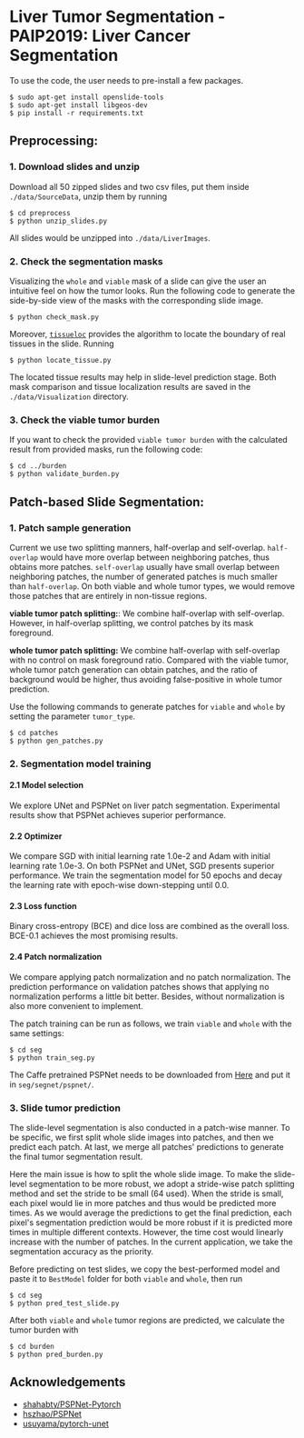 # Liver Tumor Segmentation - PAIP2019: Liver Cancer Segmentation

To use the code, the user needs to pre-install a few packages.
```
$ sudo apt-get install openslide-tools
$ sudo apt-get install libgeos-dev
$ pip install -r requirements.txt
```

## Preprocessing:
### 1. Download slides and unzip
Download all 50 zipped slides and two csv files, put them inside `./data/SourceData`, unzip them by running
```
$ cd preprocess
$ python unzip_slides.py
```
All slides would be unzipped into `./data/LiverImages`.

### 2. Check the segmentation masks
Visualizing the `whole` and `viable` mask of a slide can give the user an intuitive feel on how the tumor looks. Run the following code to generate the side-by-side view of the masks with the corresponding slide image.
```
$ python check_mask.py
```
Moreover, [`tissueloc`](https://github.com/PingjunChen/tissueloc) provides the algorithm to locate the boundary of real tissues in the slide. Running
```
$ python locate_tissue.py
```
The located tissue results may help in slide-level prediction stage. Both mask comparison and tissue localization results are saved in the `./data/Visualization` directory.

### 3. Check the viable tumor burden
If you want to check the provided `viable tumor burden` with the calculated result from provided masks, run the following code:
```
$ cd ../burden
$ python validate_burden.py
```

## Patch-based Slide Segmentation:
### 1. Patch sample generation
Current we use two splitting manners, half-overlap and self-overlap. ``half-overlap`` would have more overlap between neighboring patches, thus obtains more patches. ``self-overlap`` usually have small overlap between neighboring patches, the number of generated patches is much smaller than ``half-overlap``. On both viable and whole tumor types, we would remove those patches that are entirely in non-tissue regions.

**viable tumor patch splitting:**: We combine half-overlap with self-overlap. However, in half-overlap splitting, we control patches by its mask foreground.

**whole tumor patch splitting:** We combine half-overlap with self-overlap with no control on mask foreground ratio. Compared with the viable tumor, whole tumor patch generation can obtain patches, and the ratio of background would be higher, thus avoiding false-positive in whole tumor prediction.

Use the following commands to generate patches for `viable` and `whole` by setting the parameter `tumor_type`.
```
$ cd patches
$ python gen_patches.py
```

### 2. Segmentation model training
#### 2.1 Model selection
We explore UNet and PSPNet on liver patch segmentation. Experimental results show that PSPNet achieves superior performance.
#### 2.2 Optimizer
We compare SGD with initial learning rate 1.0e-2 and Adam with initial learning rate 1.0e-3. On both PSPNet and UNet, SGD presents superior performance. We train the segmentation model for 50 epochs and decay the learning rate with epoch-wise down-stepping until 0.0.
#### 2.3 Loss function
Binary cross-entropy (BCE) and dice loss are combined as the overall loss. BCE-0.1 achieves the most promising results.
#### 2.4 Patch normalization
We compare applying patch normalization and no patch normalization. The prediction performance on validation patches shows that applying no normalization performs a little bit better. Besides, without normalization is also more convenient to implement.

The patch training can be run as follows, we train `viable` and `whole` with the same settings:
```
$ cd seg
$ python train_seg.py
```

The Caffe pretrained PSPNet needs to be downloaded from [Here](https://drive.google.com/open?id=0BzaU285cX7TCT1M3TmNfNjlUeEU) and put it in `seg/segnet/pspnet/`.


### 3. Slide tumor prediction
The slide-level segmentation is also conducted in a patch-wise manner. To be specific, we first split whole slide images into patches, and then we predict each patch. At last, we merge all patches' predictions to generate the final tumor segmentation result.

Here the main issue is how to split the whole slide image. To make the slide-level segmentation to be more robust, we adopt a stride-wise patch splitting method and set the stride to be small (64 used). When the stride is small, each pixel would lie in more patches and thus would be predicted more times. As we would average the predictions to get the final prediction, each pixel's segmentation prediction would be more robust if it is predicted more times in multiple different contexts. However, the time cost would linearly increase with the number of patches. In the current application, we take the segmentation accuracy as the priority.

Before predicting on test slides, we copy the best-performed model and paste it to `BestModel` folder for both `viable` and `whole`, then run
```
$ cd seg
$ python pred_test_slide.py
```

After both `viable` and `whole` tumor regions are predicted, we calculate the tumor burden with
```
$ cd burden
$ python pred_burden.py
```

## Acknowledgements
- [shahabty/PSPNet-Pytorch](https://github.com/shahabty/PSPNet-Pytorch)
- [hszhao/PSPNet](https://github.com/hszhao/PSPNet)
- [usuyama/pytorch-unet](https://github.com/usuyama/pytorch-unet)
